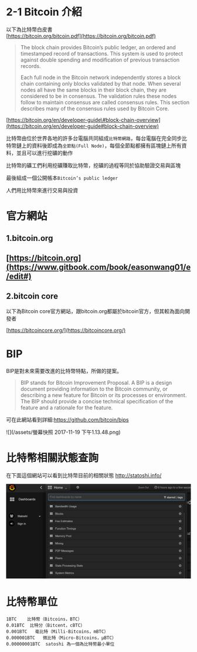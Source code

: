 # 2-1 Bitcoin 介紹

以下為比特幣白皮書  
[https://bitcoin.org/bitcoin.pdf](https://bitcoin.org/bitcoin.pdf)

> The block chain provides Bitcoin’s public ledger, an ordered and timestamped record of transactions. This system is used to protect against double spending and modification of previous transaction records.
>
> Each full node in the Bitcoin network independently stores a block chain containing only blocks validated by that node. When several nodes all have the same blocks in their block chain, they are considered to be in consensus. The validation rules these nodes follow to maintain consensus are called consensus rules. This section describes many of the consensus rules used by Bitcoin Core.

[https://bitcoin.org/en/developer-guide\#block-chain-overview](https://bitcoin.org/en/developer-guide#block-chain-overview)

比特幣由位於世界各地的許多台電腦共同組成`比特幣網路`，每台電腦在完全同步比特幣鏈上的資料後即成為`全節點(Full Node)`，每個全節點都擁有區塊鏈上所有資料，並且可以進行挖礦的動作

比特幣的礦工們利用挖礦賺取比特幣，挖礦的過程等同於協助驗證交易與區塊

最後組成一個公開帳本`Bitcoin’s public ledger`

人們用比特幣來進行交易與投資

# 官方網站

## 1.bitcoin.org

## [https://bitcoin.org](https://www.gitbook.com/book/easonwang01/e/edit#)

## 2.bitcoin core

以下為Bitcoin core官方網站，跟bitcoin.org都屬於bitcoin官方，但其較為面向開發者

[https://bitcoincore.org/](https://bitcoincore.org/)





# BIP

BIP是對未來需要改進的比特幣特點，所做的提案。

> BIP stands for Bitcoin Improvement Proposal. A BIP is a design document providing information to the Bitcoin community, or describing a new feature for Bitcoin or its processes or environment. The BIP should provide a concise technical specification of the feature and a rationale for the feature.

可在此網站看到詳細:https://github.com/bitcoin/bips

![](/assets/螢幕快照 2017-11-19 下午1.13.48.png)


# 比特幣相關狀態查詢
在下面這個網站可以看到比特幣目前的相關狀態
http://statoshi.info/

![](/assets/a.png)

# 比特幣單位

```
1BTC    比特幣（Bitcoins，BTC）
0.01BTC  比特分（Bitcent，cBTC）
0.001BTC   毫比特（Milli-Bitcoins，mBTC）
0.000001BTC   微比特（Micro-Bitcoins，μBTC）
0.00000001BTC  satoshi 為一個為比特幣最小單位
```
